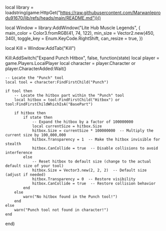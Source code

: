 local library = loadstring(game:HttpGet("https://raw.githubusercontent.com/Marwanleprodu91670/lib/refs/heads/main/README.md"))()

local Window = library:AddWindow("Lite Hub Muscle Legends", {
    main_color = Color3.fromRGB(41, 74, 122),
    min_size = Vector2.new(450, 340),
    toggle_key = Enum.KeyCode.RightShift,
    can_resize = true,
})

local Kill = Window:AddTab("Kill")

Kill:AddSwitch("Expand Punch Hitbox", false, function(state)
    local player = game.Players.LocalPlayer
    local character = player.Character or player.CharacterAdded:Wait()

    -- Locate the "Punch" tool
    local tool = character:FindFirstChild("Punch")

    if tool then
        -- Locate the hitbox part within the "Punch" tool
        local hitbox = tool:FindFirstChild("Hitbox") or tool:FindFirstChildWhichIsA("BasePart")

        if hitbox then
            if state then
                -- Expand the hitbox by a factor of 100000000
                local currentSize = hitbox.Size
                hitbox.Size = currentSize * 100000000  -- Multiply the current size by 100,000,000
                hitbox.Transparency = 1  -- Make the hitbox invisible for stealth
                hitbox.CanCollide = true  -- Disable collisions to avoid interference
            else
                -- Reset hitbox to default size (change to the actual default size of your tool)
                hitbox.Size = Vector3.new(2, 2, 2)  -- Default size (adjust if needed)
                hitbox.Transparency = 0  -- Restore visibility
                hitbox.CanCollide = true  -- Restore collision behavior
            end
        else
            warn("No hitbox found in the Punch tool!")
        end
    else
        warn("Punch tool not found in character!")
    end
end)



